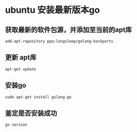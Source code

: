 # ubuntu 安装最新版本go

## 获取最新的软件包源，并添加至当前的apt库

```
add-apt-repository ppa:longsleep/golang-backports
```

## 更新 apt库

```
apt-get update
```

## 安装go

```
sudo apt-get install golang-go
```

## 鉴定是否安装成功

```
go version
```